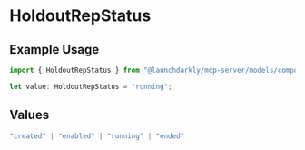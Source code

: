 # HoldoutRepStatus

## Example Usage

```typescript
import { HoldoutRepStatus } from "@launchdarkly/mcp-server/models/components";

let value: HoldoutRepStatus = "running";
```

## Values

```typescript
"created" | "enabled" | "running" | "ended"
```